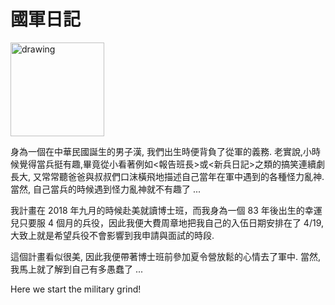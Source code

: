 # 國軍日記

<img src="https://user-images.githubusercontent.com/7057863/40884275-363cf80a-6743-11e8-83e3-1dabf5c11287.png" alt="drawing" style="width: 150px;"/>

身為一個在中華民國誕生的男子漢, 我們出生時便背負了從軍的義務. 老實說,小時候覺得當兵挺有趣,畢竟從小看著例如<報告班長>或<新兵日記>之類的搞笑連續劇長大, 又常常聽爸爸與叔叔們口沫橫飛地描述自己當年在軍中遇到的各種怪力亂神.
當然, 自己當兵的時候遇到怪力亂神就不有趣了 ...

我計畫在 2018 年九月的時候赴美就讀博士班，而我身為一個 83 年後出生的幸運兒只要服 4 個月的兵役，因此我便大費周章地把我自己的入伍日期安排在了 4/19, 大致上就是希望兵役不會影響到我申請與面試的時段.

這個計畫看似很美, 因此我便帶著博士班前參加夏令營放鬆的心情去了軍中. 當然, 我馬上就了解到自己有多愚蠢了 ...

Here we start the military grind!

